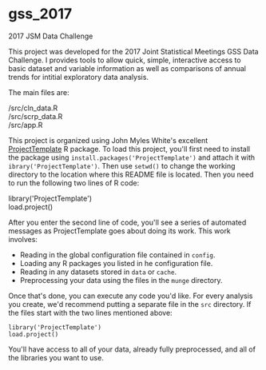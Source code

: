 # gss_2017

2017 JSM Data Challenge

This project was developed for the 2017 Joint Statistical Meetings GSS Data Challenge. I provides tools to allow quick, simple, interactive access to basic dataset and variable information as well as comparisons of annual trends for intitial exploratory data analysis. 

The main files are:
  
  /src/cln_data.R  
  /src/scrp_data.R  
  /src/app.R  

This project is organized using John Myles White's excellent [ProjectTemplate](http://projecttemplate.net/) R package. To load this project, you'll first need to install the package using `install.packages('ProjectTemplate')` and attach it with `ibrary('ProjectTemplate')`.  Then use `setwd()` to change the working directory to the location where this README file is located. Then you need to run the following two lines of R code:

  library('ProjectTemplate')  
	load.project()  

After you enter the second line of code, you'll see a series of automated
messages as ProjectTemplate goes about doing its work. This work involves:
* Reading in the global configuration file contained in `config`.
* Loading any R packages you listed in he configuration file.
* Reading in any datasets stored in `data` or `cache`.
* Preprocessing your data using the files in the `munge` directory.

Once that's done, you can execute any code you'd like. For every analysis
you create, we'd recommend putting a separate file in the `src` directory.
If the files start with the two lines mentioned above:

	library('ProjectTemplate')
	load.project()

You'll have access to all of your data, already fully preprocessed, and
all of the libraries you want to use.

